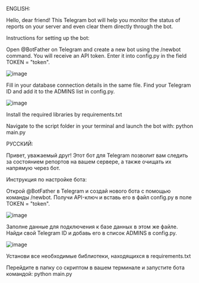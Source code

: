 ENGLISH:

Hello, dear friend! This Telegram bot will help you monitor the status of reports on your server and even clear them directly through the bot.

Instructions for setting up the bot:

Open @BotFather on Telegram and create a new bot using the /newbot command.
You will receive an API token. Enter it into config.py in the field TOKEN = "token".

![image](https://github.com/user-attachments/assets/8806659a-3925-4aba-abc0-c626f1b86c31)

Fill in your database connection details in the same file.
Find your Telegram ID and add it to the ADMINS list in config.py.

![image](https://github.com/user-attachments/assets/7429c6b3-c3a8-4e8f-897f-fd6afbf21648)

Install the required libraries by requirements.txt

Navigate to the script folder in your terminal and launch the bot with:
python main.py




РУССКИЙ:

Привет, уважаемый друг! Этот бот для Telegram позволит вам следить за состоянием репортов на вашем сервере, а также очищать их напрямую через бот.

Инструкция по настройке бота:

Открой @BotFather в Telegram и создай нового бота с помощью команды /newbot.
Получи API-ключ и вставь его в файл config.py в поле TOKEN = "token".

![image](https://github.com/user-attachments/assets/8806659a-3925-4aba-abc0-c626f1b86c31)

Заполне данные для подключения к базе данных в этом же файле.
Найди свой Telegram ID и добавь его в список ADMINS в config.py.

![image](https://github.com/user-attachments/assets/7429c6b3-c3a8-4e8f-897f-fd6afbf21648)

Установи все необходимые библиотеки, находящихся в requirements.txt

Перейдите в папку со скриптом в вашем терминале и запустите бота командой: python main.py


